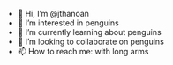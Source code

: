 - 👋 Hi, I’m @jthanoan
- 👀 I’m interested in penguins
- 🌱 I’m currently learning about penguins
- 💞️ I’m looking to collaborate on penguins
- 📫 How to reach me: with long arms

<!---
jthanoan/jthanoan is a ✨ special ✨ repository because its `README.md` (this file) appears on your GitHub profile.
You can click the Preview link to take a look at your changes.
--->
